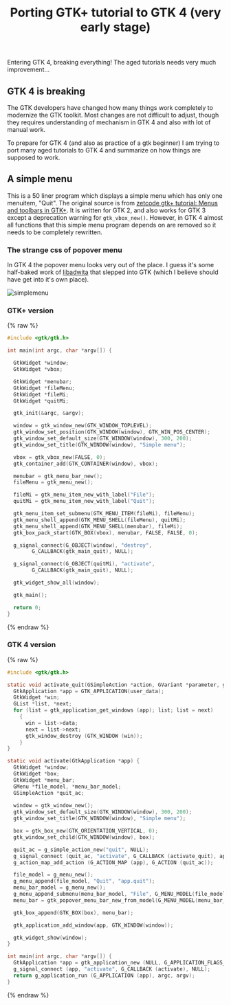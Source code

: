 ﻿---
layout: post
title: "Porting GTK+ tutorial to GTK 4 (very early stage)"
last_modified_at: 2022-01-23
categories: gtk
---
<!-- This Source Code Form is subject to the terms of the Mozilla Public
   - License, v. 2.0. If a copy of the MPL was not distributed with this
   - file, You can obtain one at https://mozilla.org/MPL/2.0/. -->
Entering GTK 4, breaking everything! The aged tutorials needs very much improvement...

## GTK 4 is breaking
The GTK developers have changed how many things work completely to modernize the GTK toolkit. Most changes are not difficult to adjust, though they requires understanding of mechanism in GTK 4 and also with lot of manual work.

To prepare for GTK 4 (and also as practice of a gtk beginner) I am trying to port many aged tutorials to GTK 4 and summarize on how things are supposed to work.

## A simple menu
This is a 50 liner program which displays a simple menu which has only one menuitem, "Quit". The original source is from [zetcode gtk+ tutorial: Menus and toolbars in GTK+](https://zetcode.com/gui/gtk2/menusandtoolbars/). It is written for GTK 2, and also works for GTK 3 except a deprecation warning for `gtk_vbox_new()`. However, in GTK 4 almost all functions that this simple menu program depends on are removed so it needs to be completely rewritten.

### The strange css of popover menu
In GTK 4 the popover menu looks very out of the place. I guess it's some half-baked work of [libadwita](https://adrienplazas.com/blog/2021/03/31/introducing-libadwaita.html) that slepped into GTK (which I believe should have get into it's own place).

![simplemenu](../../../static/2021-11-28/simplemenu.png)

### GTK+ version 
{% raw %}
```c
#include <gtk/gtk.h>

int main(int argc, char *argv[]) {

  GtkWidget *window;
  GtkWidget *vbox;

  GtkWidget *menubar;
  GtkWidget *fileMenu;
  GtkWidget *fileMi;
  GtkWidget *quitMi;

  gtk_init(&argc, &argv);

  window = gtk_window_new(GTK_WINDOW_TOPLEVEL);
  gtk_window_set_position(GTK_WINDOW(window), GTK_WIN_POS_CENTER);
  gtk_window_set_default_size(GTK_WINDOW(window), 300, 200);
  gtk_window_set_title(GTK_WINDOW(window), "Simple menu");

  vbox = gtk_vbox_new(FALSE, 0);
  gtk_container_add(GTK_CONTAINER(window), vbox);

  menubar = gtk_menu_bar_new();
  fileMenu = gtk_menu_new();

  fileMi = gtk_menu_item_new_with_label("File");
  quitMi = gtk_menu_item_new_with_label("Quit");

  gtk_menu_item_set_submenu(GTK_MENU_ITEM(fileMi), fileMenu);
  gtk_menu_shell_append(GTK_MENU_SHELL(fileMenu), quitMi);
  gtk_menu_shell_append(GTK_MENU_SHELL(menubar), fileMi);
  gtk_box_pack_start(GTK_BOX(vbox), menubar, FALSE, FALSE, 0);

  g_signal_connect(G_OBJECT(window), "destroy",
        G_CALLBACK(gtk_main_quit), NULL);

  g_signal_connect(G_OBJECT(quitMi), "activate",
        G_CALLBACK(gtk_main_quit), NULL);

  gtk_widget_show_all(window);

  gtk_main();

  return 0;
}
```
{% endraw %}

### GTK 4 version
{% raw %}
```C
#include <gtk/gtk.h>

static void activate_quit(GSimpleAction *action, GVariant *parameter, gpointer user_data) {
  GtkApplication *app = GTK_APPLICATION(user_data);
  GtkWidget *win;
  GList *list, *next;
  for (list = gtk_application_get_windows (app); list; list = next)
    {
      win = list->data;
      next = list->next;
      gtk_window_destroy (GTK_WINDOW (win));
    }
}

static void activate(GtkApplication *app) {
  GtkWidget *window;
  GtkWidget *box;
  GtkWidget *menu_bar;
  GMenu *file_model, *menu_bar_model;
  GSimpleAction *quit_ac;
  
  window = gtk_window_new();
  gtk_window_set_default_size(GTK_WINDOW(window), 300, 200);
  gtk_window_set_title(GTK_WINDOW(window), "Simple menu");

  box = gtk_box_new(GTK_ORIENTATION_VERTICAL, 0);
  gtk_window_set_child(GTK_WINDOW(window), box);

  quit_ac = g_simple_action_new("quit", NULL);
  g_signal_connect (quit_ac, "activate", G_CALLBACK (activate_quit), app);
  g_action_map_add_action (G_ACTION_MAP (app), G_ACTION (quit_ac));

  file_model = g_menu_new();
  g_menu_append(file_model, "Quit", "app.quit");
  menu_bar_model = g_menu_new();
  g_menu_append_submenu(menu_bar_model, "File", G_MENU_MODEL(file_model));
  menu_bar = gtk_popover_menu_bar_new_from_model(G_MENU_MODEL(menu_bar_model));

  gtk_box_append(GTK_BOX(box), menu_bar);

  gtk_application_add_window(app, GTK_WINDOW(window));

  gtk_widget_show(window);
}

int main(int argc, char *argv[]) {
  GtkApplication *app = gtk_application_new (NULL, G_APPLICATION_FLAGS_NONE);
  g_signal_connect (app, "activate", G_CALLBACK (activate), NULL);
  return g_application_run (G_APPLICATION (app), argc, argv);
}
```
{% endraw %}
